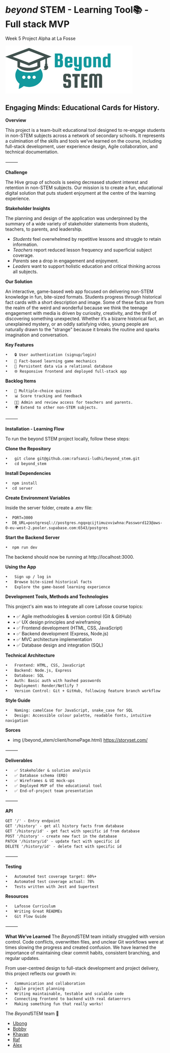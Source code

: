 <h1><i>beyond</i> STEM - Learning Tool📚 - Full stack MVP </h1>
Week 5 Project Alpha at La Fosse
 
![Screenshot of the logo with Github bg color.](client/images/logo-github.jpeg)
 
## Engaging Minds: Educational Cards for History.
 
**Overview**
 
This project is a team-built educational tool designed to re-engage students in non-STEM subjects across a network of secondary schools. It represents a culmination of the skills and tools we’ve learned on the course, including full-stack development, user experience design, Agile collaboration, and technical documentation.
 
⸻
 
**Challenge**
 
The Hive group of schools is seeing decreased student interest and retention in non-STEM subjects. Our mission is to create a fun, educational digital solution that puts student enjoyment at the centre of the learning experience.
 
**Stakeholder Insights**
 
The planning and design of the application was underpinned by the summary of a wide variety of stakeholder statements from students, teachers, to parents, and leadership.
 
- <em>Students</em> feel overwhelmed by repetitive lessons and struggle to retain information.
- <em>Teachers</em> report reduced lesson frequency and superficial subject coverage.
- <em>Parents</em> see a drop in engagement and enjoyment.
- <em>Leaders</em> want to support holistic education and critical thinking across all subjects.
 
**Our Solution**
 
An interactive, game-based web app focused on delivering non-STEM knowledge in fun, bite-sized formats. Students progress through historical fact cards with a short description and image. Some of these facts are from the realm of the weird and wonderful because we think the teenage engagement with media is driven by curiosity, creativity, and the thrill of discovering something unexpected. Whether it’s a bizarre historical fact, an unexplained mystery, or an oddly satisfying video, young people are naturally drawn to the "strange" because it breaks the routine and sparks imagination and conversation.
 
**Key Features**
 
    •   🔒 User authentication (signup/login)
    •   🧠 Fact-based learning game mechanics
    •   💾 Persistent data via a relational database
    •   🌐 Responsive frontend and deployed full-stack app
 
**Backlog Items**
 
    •   💬 Multiple-choice quizzes
    •   📊 Score tracking and feedback
    •   👩‍🏫 Admin and review access for teachers and parents.
    •   🌍 Extend to other non-STEM subjects.
 
⸻
 
**Installation - Learning Flow**
 
To run the beyond STEM project locally, follow these steps:
 
**Clone the Repository**
  
    •   git clone git@github.com:rafsanzi-ludhi/beyond_stem.git
    •   cd beyond_stem
 
**Install Dependencies**
  
    •  npm install
    •  cd server
 
**Create Environment Variables**
 
Inside the server folder, create a .env file:
 
    •  PORT=3000
    •  DB_URL=postgresql://postgres.ngqxqcijtimuzxviwhna:Password123@aws-0-eu-west-2.pooler.supabase.com:6543/postgres
 
**Start the Backend Server**
  
    •  npm run dev
 
The backend should now be running at http://localhost:3000.
 
 
**Using the App**
 
    •   Sign up / log in
    •   Browse bite-sized historical facts
    •   Explore the game-based learning experience
    
    
 
**Development Tools, Methods and Technologies**
 
This project's aim was to integrate all core Lafosse course topics:
 
- • ✅ Agile methodologies & version control (Git & GitHub)
- • ✅ UX design principles and wireframing
- • ✅ Frontend development (HTML, CSS, JavaScript)
- • ✅ Backend development (Express, Node.js)
- • ✅ MVC architecture implementation
- • ✅ Database design and integration (SQL)
 
**Technical Architecture**
 
    •   Frontend: HTML, CSS, JavaScript
    •   Backend: Node.js, Express
    •   Database: SQL
    •   Auth: Basic auth with hashed passwords
    •   Deployment: Render/Netlify ?
    •   Version Control: Git + GitHub, following feature branch workflow
 
**Style Guide**
 
    •   Naming: camelCase for JavaScript, snake_case for SQL
    •   Design: Accessible colour palette, readable fonts, intuitive navigation
 
**Sorces**
 
- img (/beyond_stem/client/homePage.html) https://storyset.com/
 
⸻
 
**Deliverables**
 
    •   ✅ Stakeholder & solution analysis
    •   ✅ Database schema (ERD)
    •   ✅ Wireframes & UI mock-ups
    •   ✅ Deployed MVP of the educational tool
    •   ✅ End-of-project team presentation
 
⸻
 
**API**
 
 
    GET '/' - Entry endpoint
    GET '/history' - get all history facts from database
    GET '/history/id' - get fact with specific id from database
    POST '/history' - create new fact in the database
    PATCH '/history/id' - update fact with specific id
    DELETE '/history/id' - delete fact with specific id
 
 
 
⸻
 
**Testing**
 
    •   Automated test coverage target: 60%+
    •   Automated test coverage actual: 78%
    •   Tests written with Jest and Supertest
 
 
**Resources**
 
    •   Lafosse Curriculum
    •   Writing Great READMEs
    •   Git Flow Guide
 
⸻
 
**What We’ve Learned**
The <i>Beyond</i>STEM team initially struggled with version control. Code conflicts, overwritten files, and unclear Git workflows were at times slowing the progress and created confusion. We have learned the importance of maintaining clear commit habits, consistent branching, and regular updates.
 
From user-centred design to full-stack development and project delivery, this project reflects our growth in:
 
    •   Communication and collaboration
    •   Agile project planning
    •   Writing maintainable, testable and scalable code
    •   Connecting frontend to backend with real dataerrors
    •   Making something fun that really works!
 
The <i>Beyond</i>STEM team 👏
 
- [Ubong](https://github.com/sfxmaudu)
- [Bobby](https://github.com/bbm2910)
- [Khavan](https://github.com/gitKhavan)
- [Raf](https://github.com/rafsanzi-ludhi)
- [Alex](https://github.com/abittmann)